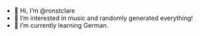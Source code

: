 - 👋 Hi, I’m @ronstclare
- 👀 I’m interested in music and randomly generated everything!
- 🌱 I’m currently learning German.

<!---
ronstclare/ronstclare is a ✨ special ✨ repository because its `README.md` (this file) appears on your GitHub profile.
You can click the Preview link to take a look at your changes.

TODO:
- 📫 How to reach me TBA
--->

